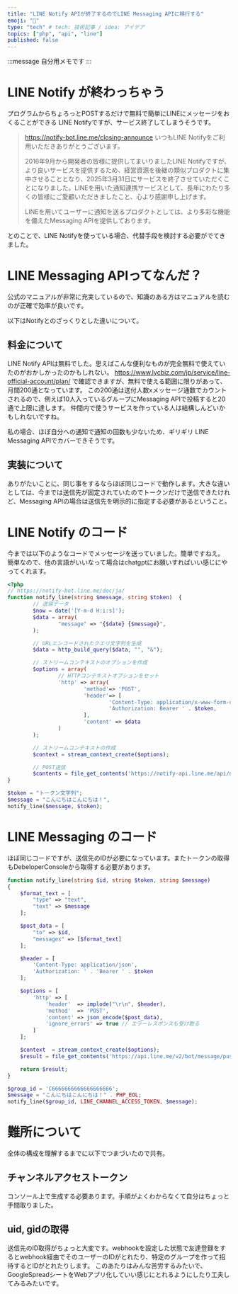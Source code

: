 ```yaml
---
title: "LINE Notify APIが終了するのでLINE Messaging APIに移行する"
emoji: "🍣"
type: "tech" # tech: 技術記事 / idea: アイデア
topics: ["php", "api", "line"]
published: false
---
```


:::message
自分用メモです
:::

# LINE Notify が終わっちゃう

プログラムからちょろっとPOSTするだけで無料で簡単にLINEにメッセージをおくることができる LINE Notifyですが、サービス終了してしまうそうです。

> https://notify-bot.line.me/closing-announce
> いつもLINE Notifyをご利用いただきありがとうございます。
>
> 2016年9月から開発者の皆様に提供してまいりましたLINE Notifyですが、より良いサービスを提供するため、経営資源を後継の類似プロダクトに集中させることとなり、2025年3月31日にサービスを終了させていただくことになりました。LINEを用いた通知連携サービスとして、長年にわたり多くの皆様にご愛顧いただきましたこと、心より感謝申し上げます。
>
> LINEを用いてユーザーに通知を送るプロダクトとしては、より多彩な機能を備えたMessaging APIを提供しております。

とのことで、LINE Notifyを使っている場合、代替手段を検討する必要がでてきました。

# LINE Messaging APIってなんだ？

公式のマニュアルが非常に充実しているので、知識のある方はマニュアルを読むのが正確で効率が良いです。

以下はNotifyとのざっくりとした違いについて。

## 料金について

LINE Notify APIは無料でした。思えばこんな便利なものが完全無料で使えていたのがおかしかったのかもしれない。
https://www.lycbiz.com/jp/service/line-official-account/plan/ で確認できますが、無料で使える範囲に限りがあって、月間200通となっています。
この200通は送付人数xメッセージ通数でカウントされるので、例えば10人入っているグループにMessaging APIで投稿すると20通で上限に達します。
仲間内で使うサービスを作っている人は結構しんどいかもしれないですね。

私の場合、ほぼ自分への通知で通知の回数も少ないため、ギリギリ LINE Messaging APIでカバーできそうです。

## 実装について

ありがたいことに、同じ事をするならほぼ同じコードで動作します。大きな違いとしては、今までは送信先が固定されていたのでトークンだけで送信できたけれど、Messaging APIの場合は送信先を明示的に指定する必要があるということ。

# LINE Notify のコード

今までは以下のようなコードでメッセージを送っていました。簡単ですねえ。
簡単なので、他の言語がいいなって場合はchatgptにお願いすればいい感じにやってくれます。

```php
<?php
// https://notify-bot.line.me/doc/ja/
function notify_line(string $message, string $token)  {
        // 送信データ
        $now = date('[Y-m-d H:i:s]');
        $data = array(
                "message" => "{$date} {$message}",
        );

        // URLエンコードされたクエリ文字列を生成
        $data = http_build_query($data, "", "&");

        // ストリームコンテキストのオプションを作成
        $options = array(
                // HTTPコンテキストオプションをセット
                'http' => array(
                        'method'=> 'POST',
                        'header'=> [
                                'Content-Type: application/x-www-form-urlencoded',
                                'Authorization: Bearer ' . $token,
                        ],
                        'content' => $data
                )
        );

        // ストリームコンテキストの作成
        $context = stream_context_create($options);

        // POST送信
        $contents = file_get_contents('https://notify-api.line.me/api/notify', false, $context);
}

$token = "トークン文字列";
$message = "こんにちはこんにちは！",
notify_line($message, $token);
```

# LINE Messaging のコード

ほぼ同じコードですが、送信先のIDが必要になっています。またトークンの取得もDebeloperConsoleから取得する必要があります。

```php
function notify_line(string $id, string $token, string $message)
{
    $format_text = [
        "type" => "text",
        "text" => $message
    ];

    $post_data = [
        "to" => $id,
        "messages" => [$format_text]
    ];

    $header = [
        'Content-Type: application/json',
        'Authorization: ' . 'Bearer ' . $token
    ];

    $options = [
        'http' => [
            'header'  => implode("\r\n", $header),
            'method'  => 'POST',
            'content' => json_encode($post_data),
            'ignore_errors' => true // エラーレスポンスも受け取る
        ]
    ];

    $context  = stream_context_create($options);
    $result = file_get_contents('https://api.line.me/v2/bot/message/push', false, $context);

    return $result;
}

$group_id = 'C6666666666666666666';
$message = "こんにちはこんにちは！" . PHP_EOL;
notify_line($group_id, LINE_CHANNEL_ACCESS_TOKEN, $message);

```

# 難所について

全体の構成を理解するまでに以下でつまづいたので共有。

## チャンネルアクセストークン
コンソール上で生成する必要あります。手順がよくわからなくて自分はちょっと手間取りました。

## uid, gidの取得
送信先のID取得がちょっと大変です。webhookを設定した状態で友達登録をするとwebhook経由でそのユーザーのIDがとれたり、特定のグループを作って招待するとIDがとれたりします。
このあたりはみんな苦労するみたいで、GoogleSpreadシートをWebアプリ化していい感じにとれるようにしたり工夫してみるみたいです。



